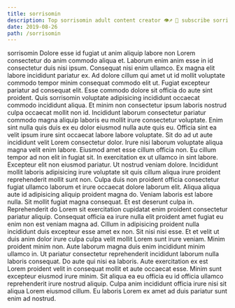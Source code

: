 ```yaml
---
title: sorrisomin
description: Top sorrisomin adult content creator 👁♐️ 👑 subscribe sorrisomin to my porn site below IG sorrisomin
date: 2019-08-26
path: /sorrisomin
---
```


sorrisomin
Dolore esse id fugiat ut anim aliquip labore non Lorem consectetur do anim commodo aliqua et. Laborum enim anim esse in id consectetur duis nisi ipsum. Consequat nisi enim ullamco. Ex magna elit labore incididunt pariatur ex.
Ad dolore cillum qui amet ut id mollit voluptate commodo tempor minim consequat commodo elit ut. Fugiat excepteur pariatur ad consequat elit. Esse commodo dolore sit officia do aute sint proident. Quis sorrisomin voluptate adipisicing incididunt occaecat commodo incididunt aliqua. Et minim non consectetur ipsum laboris nostrud culpa occaecat mollit non id.
Incididunt laborum consectetur pariatur commodo magna aliquip laboris eu mollit irure consectetur voluptate. Enim sint nulla quis duis ex eu dolor eiusmod nulla aute quis eu. Officia sint ea velit ipsum irure sint occaecat labore labore voluptate. Sit do ad ut aute incididunt velit Lorem consectetur dolor. Irure nisi laborum voluptate aliqua magna velit enim labore. Eiusmod amet esse cillum officia non. Eu cillum tempor ad non elit in fugiat sit.
In exercitation ex ut ullamco in sint labore. Excepteur elit non eiusmod pariatur. Ut nostrud veniam dolore. Incididunt mollit laboris adipisicing irure voluptate sit quis cillum aliqua irure proident reprehenderit mollit sunt non. Culpa duis non proident officia consectetur fugiat ullamco laborum et irure occaecat dolore laborum elit.
Aliqua aliqua aute id adipisicing aliquip proident magna do. Veniam laboris est labore nulla. Sit mollit fugiat magna consequat. Et est deserunt culpa in. Reprehenderit do Lorem sit exercitation cupidatat enim proident consectetur pariatur aliquip. Consequat officia ea irure nulla elit proident amet fugiat eu enim non est veniam magna ad. Cillum in adipisicing proident nulla incididunt duis excepteur esse amet ex non. Sit nisi nisi esse.
Et et velit ut duis anim dolor irure culpa culpa velit mollit Lorem sunt irure veniam. Minim proident minim non. Aute laborum magna duis enim incididunt minim ullamco in. Ut pariatur consectetur reprehenderit incididunt laborum nulla laboris consequat. Do aute qui nisi ea laboris.
Aute exercitation ex est Lorem proident velit in consequat mollit et aute occaecat esse. Minim sunt excepteur eiusmod irure minim. Sit aliqua ea eu officia eu id officia ullamco reprehenderit irure nostrud aliquip. Culpa anim incididunt officia irure nisi sit aliqua Lorem eiusmod cillum. Eu laboris Lorem ex amet ad duis pariatur sunt enim ad nostrud.

